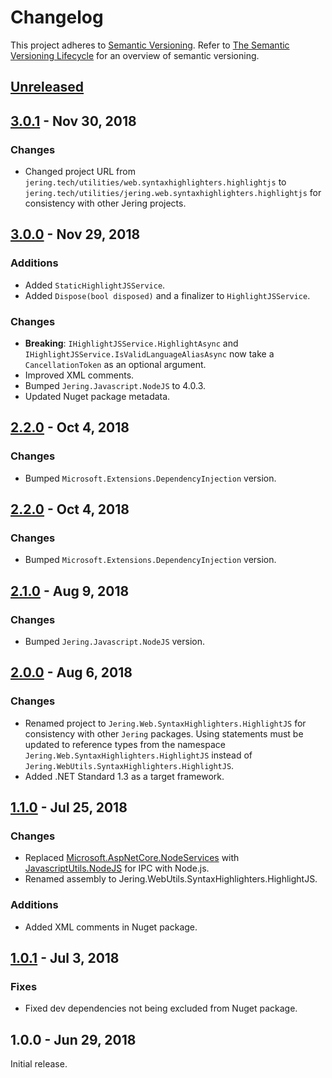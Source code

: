 # Changelog
This project adheres to [Semantic Versioning](http://semver.org/spec/v2.0.0.html). Refer to 
[The Semantic Versioning Lifecycle](https://www.JeringTech.com/articles/the-semantic-versioning-lifecycle)
for an overview of semantic versioning.

## [Unreleased](https://github.com/JeringTech/Web.SyntaxHighlighters.HighlightJS/compare/3.0.1...HEAD)

## [3.0.1](https://github.com/JeringTech/Web.SyntaxHighlighters.HighlightJS/compare/3.0.0...3.0.1) - Nov 30, 2018
### Changes
- Changed project URL from `jering.tech/utilities/web.syntaxhighlighters.highlightjs` to `jering.tech/utilities/jering.web.syntaxhighlighters.highlightjs` for consistency with other Jering projects.

## [3.0.0](https://github.com/JeringTech/Web.SyntaxHighlighters.HighlightJS/compare/2.2.0...3.0.0) - Nov 29, 2018
### Additions
- Added `StaticHighlightJSService`.
- Added `Dispose(bool disposed)` and a finalizer to `HighlightJSService`.
### Changes
- **Breaking**: `IHighlightJSService.HighlightAsync` and `IHighlightJSService.IsValidLanguageAliasAsync` now take
a `CancellationToken` as an optional argument.
- Improved XML comments.
- Bumped `Jering.Javascript.NodeJS` to 4.0.3.
- Updated Nuget package metadata.

## [2.2.0](https://github.com/JeringTech/Web.SyntaxHighlighters.HighlightJS/compare/2.1.0...2.2.0) - Oct 4, 2018
### Changes
- Bumped `Microsoft.Extensions.DependencyInjection` version.

## [2.2.0](https://github.com/JeringTech/Web.SyntaxHighlighters.HighlightJS/compare/2.1.0...2.2.0) - Oct 4, 2018
### Changes
- Bumped `Microsoft.Extensions.DependencyInjection` version.

## [2.1.0](https://github.com/JeringTech/Web.SyntaxHighlighters.HighlightJS/compare/2.0.0...2.1.0) - Aug 9, 2018
### Changes
- Bumped `Jering.Javascript.NodeJS` version.

## [2.0.0](https://github.com/JeringTech/Web.SyntaxHighlighters.HighlightJS/compare/1.1.0...2.0.0) - Aug 6, 2018
### Changes
- Renamed project to `Jering.Web.SyntaxHighlighters.HighlightJS` for consistency with other `Jering` packages. Using statements must be updated to reference types from the
namespace `Jering.Web.SyntaxHighlighters.HighlightJS` instead of `Jering.WebUtils.SyntaxHighlighters.HighlightJS`.
- Added .NET Standard 1.3 as a target framework.

## [1.1.0](https://github.com/JeringTech/Web.SyntaxHighlighters.HighlightJS/compare/1.0.1...1.1.0) - Jul 25, 2018
### Changes
- Replaced [Microsoft.AspNetCore.NodeServices](https://github.com/aspnet/JavaScriptServices/tree/master/src/Microsoft.AspNetCore.NodeServices) with 
  [JavascriptUtils.NodeJS](https://github.com/JeringTech/JavascriptUtils.NodeJS) for IPC with Node.js.
- Renamed assembly to Jering.WebUtils.SyntaxHighlighters.HighlightJS.
### Additions
- Added XML comments in Nuget package.

## [1.0.1](https://github.com/JeringTech/Web.SyntaxHighlighters.HighlightJS/compare/1.0.0...1.0.1) - Jul 3, 2018
### Fixes
- Fixed dev dependencies not being excluded from Nuget package.

## 1.0.0 - Jun 29, 2018
Initial release.
